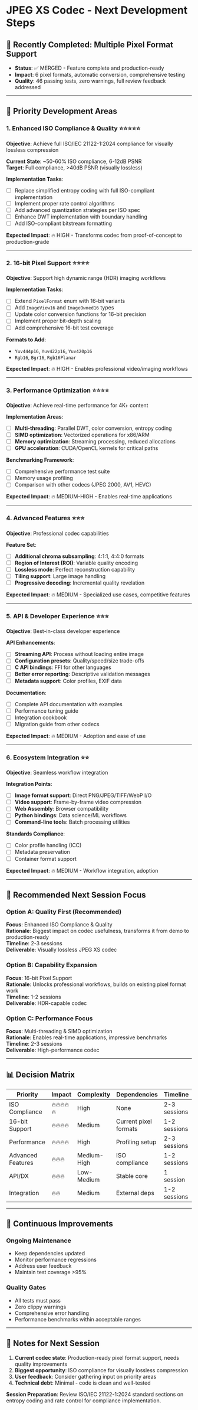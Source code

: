 # JPEG XS Codec - Next Development Steps

## 🎉 Recently Completed: Multiple Pixel Format Support
- **Status**: ✅ MERGED - Feature complete and production-ready
- **Impact**: 6 pixel formats, automatic conversion, comprehensive testing
- **Quality**: 46 passing tests, zero warnings, full review feedback addressed

---

## 🚀 Priority Development Areas

### 1. **Enhanced ISO Compliance & Quality** ⭐⭐⭐⭐⭐
**Objective**: Achieve full ISO/IEC 21122-1:2024 compliance for visually lossless compression

**Current State**: ~50-60% ISO compliance, 6-12dB PSNR  
**Target**: Full compliance, >40dB PSNR (visually lossless)

**Implementation Tasks**:
- [ ] Replace simplified entropy coding with full ISO-compliant implementation
- [ ] Implement proper rate control algorithms
- [ ] Add advanced quantization strategies per ISO spec
- [ ] Enhance DWT implementation with boundary handling
- [ ] Add ISO-compliant bitstream formatting

**Expected Impact**: 🔥 HIGH - Transforms codec from proof-of-concept to production-grade

---

### 2. **16-bit Pixel Support** ⭐⭐⭐⭐
**Objective**: Support high dynamic range (HDR) imaging workflows

**Implementation Tasks**:
- [ ] Extend `PixelFormat` enum with 16-bit variants
- [ ] Add `ImageView16` and `ImageOwned16` types
- [ ] Update color conversion functions for 16-bit precision
- [ ] Implement proper bit-depth scaling
- [ ] Add comprehensive 16-bit test coverage

**Formats to Add**:
- `Yuv444p16`, `Yuv422p16`, `Yuv420p16`
- `Rgb16`, `Bgr16`, `Rgb16Planar`

**Expected Impact**: 🔥 HIGH - Enables professional video/imaging workflows

---

### 3. **Performance Optimization** ⭐⭐⭐⭐
**Objective**: Achieve real-time performance for 4K+ content

**Implementation Areas**:
- [ ] **Multi-threading**: Parallel DWT, color conversion, entropy coding
- [ ] **SIMD optimization**: Vectorized operations for x86/ARM
- [ ] **Memory optimization**: Streaming processing, reduced allocations
- [ ] **GPU acceleration**: CUDA/OpenCL kernels for critical paths

**Benchmarking Framework**:
- [ ] Comprehensive performance test suite
- [ ] Memory usage profiling
- [ ] Comparison with other codecs (JPEG 2000, AV1, HEVC)

**Expected Impact**: 🔥 MEDIUM-HIGH - Enables real-time applications

---

### 4. **Advanced Features** ⭐⭐⭐
**Objective**: Professional codec capabilities

**Feature Set**:
- [ ] **Additional chroma subsampling**: 4:1:1, 4:4:0 formats
- [ ] **Region of Interest (ROI)**: Variable quality encoding
- [ ] **Lossless mode**: Perfect reconstruction capability
- [ ] **Tiling support**: Large image handling
- [ ] **Progressive decoding**: Incremental quality revelation

**Expected Impact**: 🔥 MEDIUM - Specialized use cases, competitive features

---

### 5. **API & Developer Experience** ⭐⭐⭐
**Objective**: Best-in-class developer experience

**API Enhancements**:
- [ ] **Streaming API**: Process without loading entire image
- [ ] **Configuration presets**: Quality/speed/size trade-offs
- [ ] **C API bindings**: FFI for other languages
- [ ] **Better error reporting**: Descriptive validation messages
- [ ] **Metadata support**: Color profiles, EXIF data

**Documentation**:
- [ ] Complete API documentation with examples
- [ ] Performance tuning guide
- [ ] Integration cookbook
- [ ] Migration guide from other codecs

**Expected Impact**: 🔥 MEDIUM - Adoption and ease of use

---

### 6. **Ecosystem Integration** ⭐⭐
**Objective**: Seamless workflow integration

**Integration Points**:
- [ ] **Image format support**: Direct PNG/JPEG/TIFF/WebP I/O
- [ ] **Video support**: Frame-by-frame video compression
- [ ] **Web Assembly**: Browser compatibility
- [ ] **Python bindings**: Data science/ML workflows
- [ ] **Command-line tools**: Batch processing utilities

**Standards Compliance**:
- [ ] Color profile handling (ICC)
- [ ] Metadata preservation
- [ ] Container format support

**Expected Impact**: 🔥 MEDIUM - Workflow integration, adoption

---

## 🎯 Recommended Next Session Focus

### Option A: **Quality First** (Recommended)
**Focus**: Enhanced ISO Compliance & Quality  
**Rationale**: Biggest impact on codec usefulness, transforms it from demo to production-ready  
**Timeline**: 2-3 sessions  
**Deliverable**: Visually lossless JPEG XS codec

### Option B: **Capability Expansion**
**Focus**: 16-bit Pixel Support  
**Rationale**: Unlocks professional workflows, builds on existing pixel format work  
**Timeline**: 1-2 sessions  
**Deliverable**: HDR-capable codec

### Option C: **Performance Focus**
**Focus**: Multi-threading & SIMD optimization  
**Rationale**: Enables real-time applications, impressive benchmarks  
**Timeline**: 2-3 sessions  
**Deliverable**: High-performance codec

---

## 📊 Decision Matrix

| Priority | Impact | Complexity | Dependencies | Timeline |
|----------|--------|------------|--------------|----------|
| ISO Compliance | 🔥🔥🔥🔥🔥 | High | None | 2-3 sessions |
| 16-bit Support | 🔥🔥🔥🔥 | Medium | Current pixel formats | 1-2 sessions |
| Performance | 🔥🔥🔥🔥 | High | Profiling setup | 2-3 sessions |
| Advanced Features | 🔥🔥🔥 | Medium-High | ISO compliance | 1-2 sessions |
| API/DX | 🔥🔥🔥 | Low-Medium | Stable core | 1 session |
| Integration | 🔥🔥 | Medium | External deps | 1-2 sessions |

---

## 🔄 Continuous Improvements

### Ongoing Maintenance
- Keep dependencies updated
- Monitor performance regressions
- Address user feedback
- Maintain test coverage >95%

### Quality Gates
- All tests must pass
- Zero clippy warnings
- Comprehensive error handling
- Performance benchmarks within acceptable ranges

---

## 📝 Notes for Next Session

1. **Current codec state**: Production-ready pixel format support, needs quality improvements
2. **Biggest opportunity**: ISO compliance for visually lossless compression
3. **User feedback**: Consider gathering input on priority areas
4. **Technical debt**: Minimal - code is clean and well-tested

**Session Preparation**: Review ISO/IEC 21122-1:2024 standard sections on entropy coding and rate control for compliance implementation.